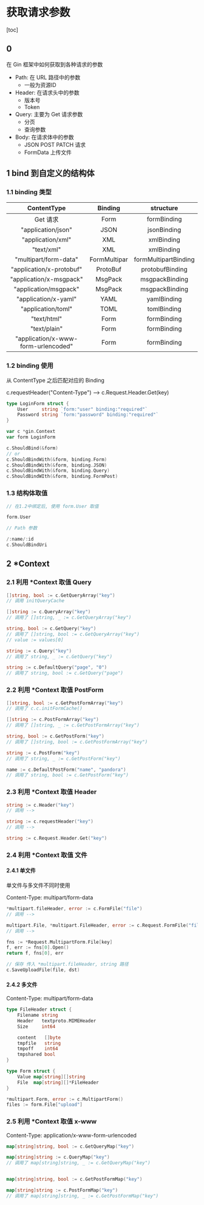 # 获取请求参数

[toc]

## 0

在 Gin 框架中如何获取到各种请求的参数

- Path: 在 URL 路径中的参数
  - 一般为资源ID
- Header: 在请求头中的参数
  - 版本号
  - Token
- Query: 主要为 Get 请求参数
  - 分页
  - 查询参数
- Body: 在请求体中的参数
  - JSON POST PATCH 请求
  - FormData 上传文件

## 1 bind 到自定义的结构体

### 1.1 binding 类型

| ContentType | Binding | structure |
| :-: | :-: | :-: |
| Get 请求 | Form | formBinding |
| "application/json" | JSON | jsonBinding |
| "application/xml" | XML | xmlBinding |
| "text/xml" | XML | xmlBinding |
| "multipart/form-data" | FormMultipar | formMultipartBinding |
| "application/x-protobuf" | ProtoBuf | protobufBinding |
| "application/x-msgpack" | MsgPack | msgpackBinding |
|"application/msgpack" | MsgPack | msgpackBinding |
| "application/x-yaml" | YAML | yamlBinding |
| "application/toml" | TOML | tomlBinding |
| "text/html" | Form | formBinding |
| "text/plain" | Form | formBinding |
| "application/x-www-form-urlencoded" | Form | formBinding |

### 1.2 binding 使用

从 ContentType 之后匹配对应的 Binding

c.requestHeader("Content-Type") --> c.Request.Header.Get(key)

```go
type LoginForm struct {
    User     string `form:"user" binding:"required"`
    Password string `form:"password" binding:"required"`
}

var c *gin.Context
var form LoginForm

c.ShouldBind(&form)
// or
c.ShouldBindWith(&form, binding.Form)
c.ShouldBindWith(&form, binding.JSON)
c.ShouldBindWith(&form, binding.Query)
c.ShouldBindWIth(&form, binding.FormPost)
```

### 1.3 结构体取值

```go
// 在1.2中绑定后, 使用 form.User 取值

form.User

// Path 参数

/:name/:id
c.ShouldBindUri
```

## 2 *Context

### 2.1 利用 *Context 取值 Query

```go
[]string, bool := c.GetQueryArray("key")
// 调用 initQueryCache

[]string := c.QueryArray("key")
// 调用了 []string, _ := c.GetQueryArray("key")

string, bool := c.GetQuery("key")
// 调用了 []string, bool := c.GetQueryArray("key")
// value := values[0]

string := c.Query("key")
// 调用了 string, _ := c.GetQuery("key")

string := c.DefaultQuery("page", "0")
// 调用了 string, bool := c.GetQuery("page")

```

### 2.2 利用 *Context 取值 PostForm

```go
[]string, bool := c.GetPostFormArray("key")
// 调用了 c.c.initFormCache()

[]string := c.PostFormArray("key")
// 调用了 []string, _ := c.GetPostFormArray("key")

string, bool := c.GetPostForm("key")
// 调用了 []string, bool := c.GetPostFormArray("key")

string := c.PostForm("key")
// 调用了 string, _ := c.GetPostForm("key")

name := c.DefaultPostForm("name", "pandora")
// 调用了 string, bool := c.GetPostForm("key")

```

### 2.3 利用 *Context 取值 Header

```go
string := c.Header("key")
// 调用 -->

string := c.requestHeader("key")
// 调用 -->

string := c.Request.Header.Get("key")
```

### 2.4 利用 *Context 取值 文件

#### 2.4.1 单文件

单文件与多文件不同时使用

Content-Type: multipart/form-data

```go
*multipart.fileHeader, error := c.FormFile("file")
// 调用 -->

multipart.File, *multipart.FileHeader, error := c.Request.FormFile("file")
// 调用 -->

fns := *Request.MultipartForm.File[key]
f, err := fns[0].Open()
return f, fns[0], err

// 保存 传入 *multipart.fileHeader, string 路径
c.SaveUploadFile(file, dst)
```

#### 2.4.2 多文件

Content-Type: multipart/form-data

```go
type FileHeader struct {
    Filename string
    Header   textproto.MIMEHeader
    Size     int64

    content   []byte
    tmpfile   string
    tmpoff    int64
    tmpshared bool
}

type Form struct {
    Value map[string][]string
    File  map[string][]*FileHeader
}

*multipart.Form, error := c.MultipartForm()
files := form.File["upload"]
```

### 2.5 利用 *Context 取值 x-www

Content-Type: application/x-www-form-urlencoded

```go
map[string]string, bool := c.GetQueryMap("key")

map[string]string := c.QueryMap("key")
// 调用了 map[string]string, _ := c.GetQueryMap("key")


map[string]string, bool := c.GetPostFormMap("key")

map[string]string := c.PostFormMap("key")
// 调用了 map[string]string, _ := c.GetPostFormMap("key")
```
